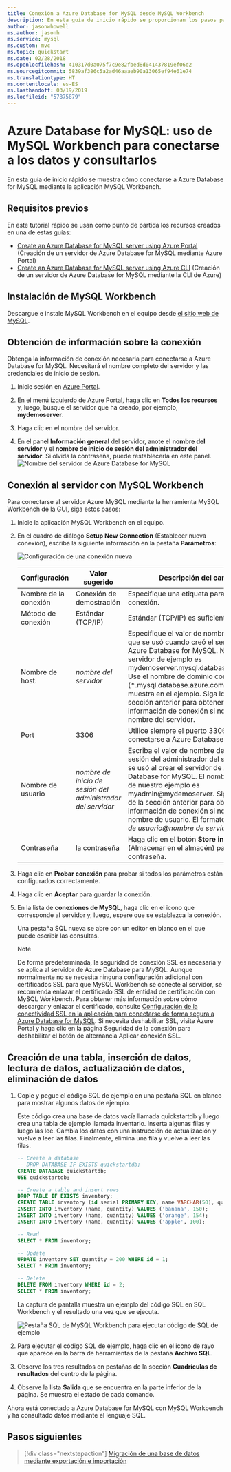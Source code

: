 ```yaml
---
title: Conexión a Azure Database for MySQL desde MySQL Workbench
description: En esta guía de inicio rápido se proporcionan los pasos para usar MySQL Workbench para conectarse a Azure Database for MySQL y consultar datos en este servicio.
author: jasonwhowell
ms.author: jasonh
ms.service: mysql
ms.custom: mvc
ms.topic: quickstart
ms.date: 02/28/2018
ms.openlocfilehash: 410317d0a075f7c9e82fbed8d041437819ef06d2
ms.sourcegitcommit: 5839af386c5a2ad46aaaeb90a13065ef94e61e74
ms.translationtype: HT
ms.contentlocale: es-ES
ms.lasthandoff: 03/19/2019
ms.locfileid: "57875879"
---
```

# <a name="azure-database-for-mysql-use-mysql-workbench-to-connect-and-query-data"></a>Azure Database for MySQL: uso de MySQL Workbench para conectarse a los datos y consultarlos
En esta guía de inicio rápido se muestra cómo conectarse a Azure Database for MySQL mediante la aplicación MySQL Workbench. 

## <a name="prerequisites"></a>Requisitos previos
En este tutorial rápido se usan como punto de partida los recursos creados en una de estas guías:
- [Create an Azure Database for MySQL server using Azure Portal](./quickstart-create-mysql-server-database-using-azure-portal.md) (Creación de un servidor de Azure Database for MySQL mediante Azure Portal)
- [Create an Azure Database for MySQL server using Azure CLI](./quickstart-create-mysql-server-database-using-azure-cli.md) (Creación de un servidor de Azure Database for MySQL mediante la CLI de Azure)

## <a name="install-mysql-workbench"></a>Instalación de MySQL Workbench
Descargue e instale MySQL Workbench en el equipo desde [el sitio web de MySQL](https://dev.mysql.com/downloads/workbench/).

## <a name="get-connection-information"></a>Obtención de información sobre la conexión
Obtenga la información de conexión necesaria para conectarse a Azure Database for MySQL. Necesitará el nombre completo del servidor y las credenciales de inicio de sesión.

1. Inicie sesión en [Azure Portal](https://portal.azure.com/).

2. En el menú izquierdo de Azure Portal, haga clic en **Todos los recursos** y, luego, busque el servidor que ha creado, por ejemplo, **mydemoserver**.

3. Haga clic en el nombre del servidor.

4. En el panel **Información general** del servidor, anote el **nombre del servidor** y el **nombre de inicio de sesión del administrador del servidor**. Si olvida la contraseña, puede restablecerla en este panel.
 ![Nombre del servidor de Azure Database for MySQL](./media/connect-php/1_server-overview-name-login.png)

## <a name="connect-to-the-server-by-using-mysql-workbench"></a>Conexión al servidor con MySQL Workbench 
Para conectarse al servidor Azure MySQL mediante la herramienta MySQL Workbench de la GUI, siga estos pasos:

1.  Inicie la aplicación MySQL Workbench en el equipo. 

2.  En el cuadro de diálogo **Setup New Connection** (Establecer nueva conexión), escriba la siguiente información en la pestaña **Parámetros**:

    ![Configuración de una conexión nueva](./media/connect-workbench/2-setup-new-connection.png)

    | **Configuración** | **Valor sugerido** | **Descripción del campo** |
    |---|---|---|
    |   Nombre de la conexión | Conexión de demostración | Especifique una etiqueta para esta conexión. |
    | Método de conexión | Estándar (TCP/IP) | Estándar (TCP/IP) es suficiente. |
    | Nombre de host. | *nombre del servidor* | Especifique el valor de nombre de servidor que se usó cuando creó el servidor de Azure Database for MySQL. Nuestro servidor de ejemplo es mydemoserver.mysql.database.azure.com. Use el nombre de dominio completo (\*.mysql.database.azure.com) tal como se muestra en el ejemplo. Siga los pasos de la sección anterior para obtener la información de conexión si no recuerda el nombre del servidor.  |
    | Port | 3306 | Utilice siempre el puerto 3306 para conectarse a Azure Database for MySQL. |
    | Nombre de usuario |  *nombre de inicio de sesión del administrador del servidor* | Escriba el valor de nombre de inicio de sesión del administrador del servidor que se usó al crear el servidor de Azure Database for MySQL. El nombre de usuario de nuestro ejemplo es myadmin@mydemoserver. Siga los pasos de la sección anterior para obtener la información de conexión si no recuerda el nombre de usuario. El formato es *nombre de usuario\@nombre de servidor*.
    | Contraseña | la contraseña | Haga clic en el botón **Store in Vault...** (Almacenar en el almacén) para guardar la contraseña. |

3.   Haga clic en **Probar conexión** para probar si todos los parámetros están configurados correctamente. 

4.   Haga clic en **Aceptar** para guardar la conexión. 

5.   En la lista de **conexiones de MySQL**, haga clic en el icono que corresponde al servidor y, luego, espere que se establezca la conexión.

        Una pestaña SQL nueva se abre con un editor en blanco en el que puede escribir las consultas.
    
        > [!NOTE]
        > De forma predeterminada, la seguridad de conexión SSL es necesaria y se aplica al servidor de Azure Database para MySQL. Aunque normalmente no se necesita ninguna configuración adicional con certificados SSL para que MySQL Workbench se conecte al servidor, se recomienda enlazar el certificado SSL de entidad de certificación con MySQL Workbench. Para obtener más información sobre cómo descargar y enlazar el certificado, consulte [Configuración de la conectividad SSL en la aplicación para conectarse de forma segura a Azure Database for MySQL](./howto-configure-ssl.md).  Si necesita deshabilitar SSL, visite Azure Portal y haga clic en la página Seguridad de la conexión para deshabilitar el botón de alternancia Aplicar conexión SSL.

## <a name="create-a-table-insert-data-read-data-update-data-delete-data"></a>Creación de una tabla, inserción de datos, lectura de datos, actualización de datos, eliminación de datos
1. Copie y pegue el código SQL de ejemplo en una pestaña SQL en blanco para mostrar algunos datos de ejemplo.

    Este código crea una base de datos vacía llamada quickstartdb y luego crea una tabla de ejemplo llamada inventario. Inserta algunas filas y luego las lee. Cambia los datos con una instrucción de actualización y vuelve a leer las filas. Finalmente, elimina una fila y vuelve a leer las filas.
    
    ```sql
    -- Create a database
    -- DROP DATABASE IF EXISTS quickstartdb;
    CREATE DATABASE quickstartdb;
    USE quickstartdb;
    
    -- Create a table and insert rows
    DROP TABLE IF EXISTS inventory;
    CREATE TABLE inventory (id serial PRIMARY KEY, name VARCHAR(50), quantity INTEGER);
    INSERT INTO inventory (name, quantity) VALUES ('banana', 150);
    INSERT INTO inventory (name, quantity) VALUES ('orange', 154);
    INSERT INTO inventory (name, quantity) VALUES ('apple', 100);
    
    -- Read
    SELECT * FROM inventory;
    
    -- Update
    UPDATE inventory SET quantity = 200 WHERE id = 1;
    SELECT * FROM inventory;
    
    -- Delete
    DELETE FROM inventory WHERE id = 2;
    SELECT * FROM inventory;
    ```

    La captura de pantalla muestra un ejemplo del código SQL en SQL Workbench y el resultado una vez que se ejecuta.
    
    ![Pestaña SQL de MySQL Workbench para ejecutar código de SQL de ejemplo](media/connect-workbench/3-workbench-sql-tab.png)

2. Para ejecutar el código SQL de ejemplo, haga clic en el icono de rayo que aparece en la barra de herramientas de la pestaña **Archivo SQL**.
3. Observe los tres resultados en pestañas de la sección **Cuadrículas de resultados** del centro de la página. 
4. Observe la lista **Salida** que se encuentra en la parte inferior de la página. Se muestra el estado de cada comando. 

Ahora está conectado a Azure Database for MySQL con MySQL Workbench y ha consultado datos mediante el lenguaje SQL.

## <a name="next-steps"></a>Pasos siguientes
> [!div class="nextstepaction"]
> [Migración de una base de datos mediante exportación e importación](./concepts-migrate-import-export.md)
